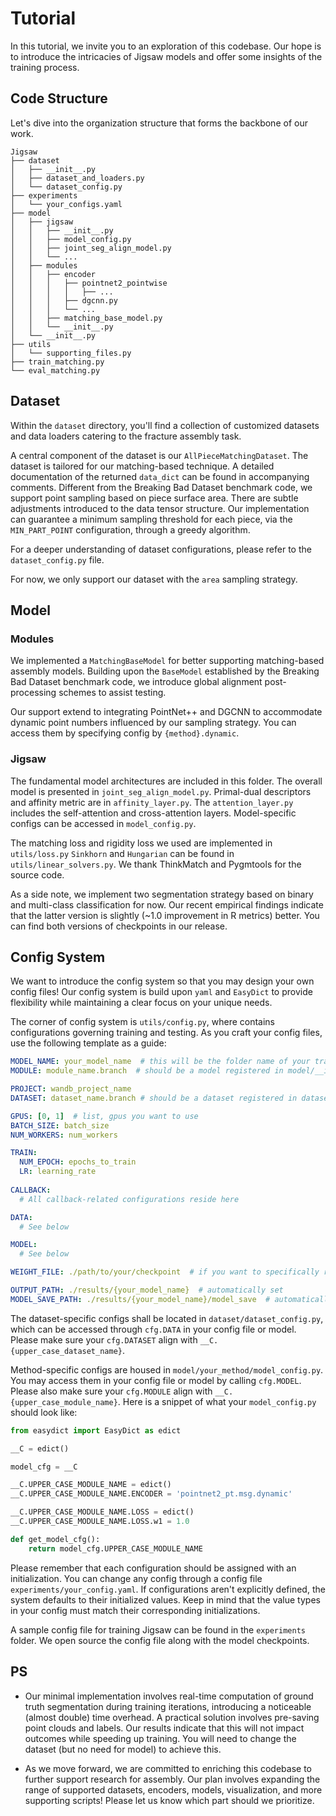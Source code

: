# Tutorial

In this tutorial, we invite you to an exploration of this codebase.
Our hope is to introduce the intricacies of Jigsaw models and offer
some insights of the training process.

## Code Structure

Let's dive into the organization structure that forms the backbone of our work.
```
Jigsaw
├── dataset
│   ├── __init__.py
│   ├── dataset_and_loaders.py
│   └── dataset_config.py
├── experiments
│   └── your_configs.yaml
├── model
│   ├── jigsaw
│   │   ├── __init__.py
│   │   ├── model_config.py
│   │   ├── joint_seg_align_model.py
│   │   └── ...
│   ├── modules
│   │   ├── encoder
│   │   │   ├── pointnet2_pointwise
│   │   │   │   ├── ...
│   │   │   ├── dgcnn.py
│   │   │   └── ...
│   │   ├── matching_base_model.py
│   │   └── __init__.py
│   └── __init__.py
├── utils
│   └── supporting_files.py
├── train_matching.py
└── eval_matching.py
```

## Dataset

Within the `dataset` directory, you'll find a collection of customized datasets and
data loaders catering to the fracture assembly task.

A central component of the dataset is our `AllPieceMatchingDataset`.
The dataset is tailored for our matching-based technique.
A detailed documentation of the returned `data_dict` can be found in accompanying comments.
Different from the Breaking Bad Dataset benchmark code,
we support point sampling based on piece surface area. 
There are subtle adjustments introduced to the data tensor structure.
Our implementation can guarantee a minimum sampling threshold for each piece, via the `MIN_PART_POINT`
configuration, through a greedy algorithm.

For a deeper understanding of dataset configurations, please refer
to the `dataset_config.py` file.

For now, we only support our dataset with the `area` sampling strategy.

## Model

### Modules

We implemented a `MatchingBaseModel` for better supporting matching-based
assembly models. Building upon the `BaseModel` established by the Breaking Bad Dataset
benchmark code, we introduce global alignment post-processing schemes to assist testing.

Our support extend to integrating PointNet++ and DGCNN to accommodate dynamic point
numbers influenced by our sampling strategy. You can access them by specifying config
by `{method}.dynamic`.

### Jigsaw

The fundamental model architectures are included in this folder.
The overall model is presented in `joint_seg_align_model.py`. 
Primal-dual descriptors and affinity metric are in `affinity_layer.py`.
The `attention_layer.py` includes the self-attention and cross-attention layers.
Model-specific configs can be accessed in `model_config.py`.

The matching loss and rigidity loss we used are implemented in `utils/loss.py`
`Sinkhorn` and `Hungarian` can be found in `utils/linear_solvers.py`. We thank
ThinkMatch and Pygmtools for the source code.

As a side note, we implement two segmentation strategy based on binary and multi-class 
classification for now. Our recent empirical findings indicate that
the latter version is slightly (~1.0 improvement in R metrics) better. 
You can find both versions of checkpoints in our release.

## Config System

We want to introduce the config system so that you may design your own 
config files! Our config system is build upon `yaml` and `EasyDict` to provide
flexibility while maintaining a clear focus on your unique needs.

The corner of config system is `utils/config.py`, where contains configurations
governing training and testing. 
As you craft your config files, use the following template as a guide:
```yaml
MODEL_NAME: your_model_name  # this will be the folder name of your training / testing
MODULE: module_name.branch  # should be a model registered in model/__init__.build_model()

PROJECT: wandb_project_name
DATASET: dataset_name.branch # should be a dataset registered in dataset/__init__.build_dataloader()

GPUS: [0, 1]  # list, gpus you want to use
BATCH_SIZE: batch_size
NUM_WORKERS: num_workers

TRAIN:
  NUM_EPOCH: epochs_to_train
  LR: learning_rate
  
CALLBACK:
  # All callback-related configurations reside here

DATA:
  # See below

MODEL:
  # See below

WEIGHT_FILE: ./path/to/your/checkpoint  # if you want to specifically resume from some checkpoint

OUTPUT_PATH: ./results/{your_model_name}  # automatically set
MODEL_SAVE_PATH: ./results/{your_model_name}/model_save  # automatically set
```

The dataset-specific configs shall be located in `dataset/dataset_config.py`, 
which can be accessed through `cfg.DATA` in your config file or model. 
Please make sure your `cfg.DATASET` align with `__C.{upper_case_dataset_name}`.

Method-specific configs are housed in `model/your_method/model_config.py`. 
You may access them in your config file or model by calling `cfg.MODEL`. 
Please also make sure your `cfg.MODULE` align with `__C.{upper_case_module_name}`. 
Here is a snippet of what your `model_config.py` should look like:

```python
from easydict import EasyDict as edict

__C = edict()

model_cfg = __C

__C.UPPER_CASE_MODULE_NAME = edict()
__C.UPPER_CASE_MODULE_NAME.ENCODER = 'pointnet2_pt.msg.dynamic'

__C.UPPER_CASE_MODULE_NAME.LOSS = edict()
__C.UPPER_CASE_MODULE_NAME.LOSS.w1 = 1.0

def get_model_cfg():
    return model_cfg.UPPER_CASE_MODULE_NAME
```

Please remember that each configuration should be assigned with an initialization.
You can change any config through a config file `experiments/your_config.yaml`. 
If configurations aren't explicitly defined, the system defaults to their initialized values. 
Keep in mind that the value types in your config must match their corresponding initializations.

A sample config file for training Jigsaw can be found in the `experiments` folder.
We open source the config file along with the model checkpoints.


## PS

* Our minimal implementation involves real-time computation of ground truth segmentation
during training iterations, introducing a noticeable (almost double) time overhead.
A practical solution involves pre-saving point clouds and labels. 
Our results indicate that this will not impact outcomes while speeding up training.
You will need to change the dataset (but no need for model) to achieve this.

* As we move forward, we are committed to enriching this codebase to further support
research for assembly. Our plan involves expanding the range of supported datasets,
encoders, models, visualization, and more supporting scripts! Please let us know
which part should we prioritize.

